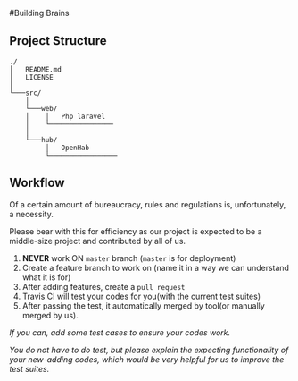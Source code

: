 #Building Brains


## Project Structure

```
./
│   README.md
│   LICENSE  
│
└───src/  
    │
    └───web/   
    │    │   Php laravel  
    │    └──────────────── 
    │        
    └───hub/  
         │   OpenHab  
         └─────────────────

```



## Workflow
Of a certain amount of bureaucracy, rules and regulations is, unfortunately, a necessity. 

Please bear with this for efficiency as our project is expected to be a middle-size project and   contributed by all of us.


1. __NEVER__ work ON `master` branch (`master` is for deployment)
2. Create a feature branch to work on (name it in a way we can understand what it is for)
3. After adding features, create a `pull request`
4. Travis CI will test your codes for you(with the current test suites)
5. After passing the test, it automatically merged by tool(or manually merged by us).



_If you can, add some test cases to ensure your codes work._
 
_You do not have to do test, but please explain the expecting functionality of your new-adding codes, which would be very helpful for us to improve the test suites._



